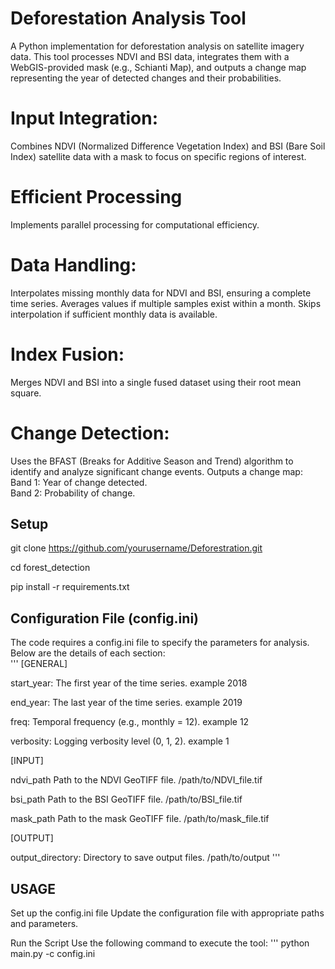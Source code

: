 # Deforestation Analysis Tool
A Python implementation for deforestation analysis on satellite imagery data. This tool processes NDVI and BSI data, integrates them with a WebGIS-provided mask (e.g., Schianti Map), and outputs a change map representing the year of detected changes and their probabilities.

# Input Integration:  
Combines NDVI (Normalized Difference Vegetation Index) and BSI (Bare Soil Index) satellite data with a mask to focus on specific regions of interest.
# Efficient Processing  
Implements parallel processing for computational efficiency.
# Data Handling:
Interpolates missing monthly data for NDVI and BSI, ensuring a complete time series.
Averages values if multiple samples exist within a month.
Skips interpolation if sufficient monthly data is available.
# Index Fusion: 
Merges NDVI and BSI into a single fused dataset using their root mean square.
# Change Detection:
Uses the BFAST (Breaks for Additive Season and Trend) algorithm to identify and analyze significant change events.
Outputs a change map:
Band 1: Year of change detected.  
Band 2: Probability of change.


## Setup
  
git clone https://github.com/yourusername/Deforestration.git  

cd forest_detection

pip install -r requirements.txt

## Configuration File (config.ini)

The code requires a config.ini file to specify the parameters for analysis. Below are the details of each section:  
'''
[GENERAL]  

start_year:	The first year of the time series. example 2018  

end_year:	The last year of the time series.	example 2019  

freq:	Temporal frequency (e.g., monthly = 12).	example 12  

verbosity:	Logging verbosity level (0, 1, 2).	example 1

[INPUT]  

ndvi_path	Path to the NDVI GeoTIFF file.	/path/to/NDVI_file.tif  

bsi_path	Path to the BSI GeoTIFF file.	/path/to/BSI_file.tif  

mask_path	Path to the mask GeoTIFF file.	/path/to/mask_file.tif  


[OUTPUT]  

output_directory:	Directory to save output files.	/path/to/output
'''
## USAGE

Set up the config.ini file
Update the configuration file with appropriate paths and parameters.

Run the Script
Use the following command to execute the tool:
'''
python main.py -c config.ini